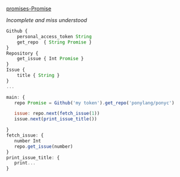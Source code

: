 [promises-Promise](https://stdlib.ponylang.io/promises-Promise/)

*Incomplete and miss understood* 
```js
Github {
	personal_access_token String
	get_repo  { String Promise }
}
Repository {
    get_issue { Int Promise }
}
Issue {
	title { String }
}
...

main: {
   repo Promise = Github('my token').get_repo('ponylang/ponyc')

   issue: repo.next(fetch_issue(1))
   issue.next(print_issue_title())

}
fetch_issue: {
   number Int
   repo.get_issue(number)
}
print_issue_title: {
   print...
}
```